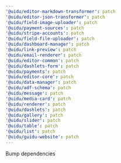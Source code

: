 ```yaml
---
'@uidu/editor-markdown-transformer': patch
'@uidu/editor-json-transformer': patch
'@uidu/field-image-uploader': patch
'@uidu/payment-sources': patch
'@uidu/stripe-accounts': patch
'@uidu/field-file-uploader': patch
'@uidu/dashboard-manager': patch
'@uidu/link-preview': patch
'@uidu/email-renderer': patch
'@uidu/editor-common': patch
'@uidu/dashlets-form': patch
'@uidu/payments': patch
'@uidu/editor-core': patch
'@uidu/data-manager': patch
'@uidu/adf-schema': patch
'@uidu/message': patch
'@uidu/media-card': patch
'@uidu/renderer': patch
'@uidu/dashlets': patch
'@uidu/gallery': patch
'@uidu/slider': patch
'@uidu/table': patch
'@uidu/list': patch
'@uidu/guidu-website': patch
---
```


Bump dependencies
